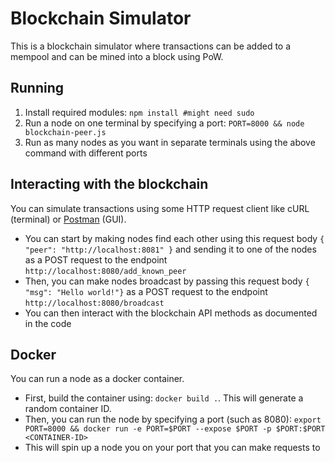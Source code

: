 # Blockchain Simulator

This is a blockchain simulator where transactions can be added to a mempool and can be mined into a block using PoW.

## Running
1. Install required modules: `npm install #might need sudo`
2. Run a node on one terminal by specifying a port: `PORT=8000 && node blockchain-peer.js`
3. Run as many nodes as you want in separate terminals using the above command with different ports

## Interacting with the blockchain
You can simulate transactions using some HTTP request client like cURL (terminal) or [Postman](https://www.postman.com/) (GUI).
- You can start by making nodes find each other using this request body `{ "peer": "http://localhost:8081" }` and sending it to one of the nodes as a POST request to the endpoint `http://localhost:8080/add_known_peer`
- Then, you can make nodes broadcast by passing this request body `{ "msg": "Hello world!"}` as a POST request to the endpoint `http://localhost:8080/broadcast`
- You can then interact with the blockchain API methods as documented in the code

## Docker
You can run a node as a docker container.
- First, build the container using: `docker build .`. This will generate a random container ID.
- Then, you can run the node by specifying a port (such as 8080): `export PORT=8000 && docker run -e PORT=$PORT --expose $PORT -p $PORT:$PORT <CONTAINER-ID>`
- This will spin up a node you on your port that you can make requests to
